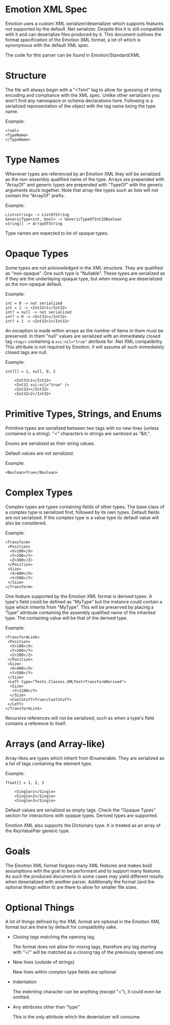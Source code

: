 # Emotion XML Spec

Emotion uses a custom XML serializer/deserializer which supports features not supported by the default .Net serializer. Despite this it is still compatible with it and can deserialize files produced by it.
This document outlines the format specification of the Emotion XML format, a lot of which is synonymous with the default XML spec.

The code for this parser can be found in Emotion/Standard/XML

# Structure

The file will always begin with a "<?xml" tag to allow for guessing of string encoding and compliance with the XML spec. Unlike other serializers you won't find any namespace or schema declarations here. Following is a serialized representation
of the object with the tag name being the type name.

Example:
```
<?xml>
<TypeName>
</TypeName>
```

# Type Names

Whenever types are referenced by an Emotion XML they will be serialized as the non-assembly qualified name of the type. Arrays are prepended with "ArrayOf" and generic types are prepended with "TypeOf" with the generic arguments stuck together.
Note that array-like types such as lists will not contain the "ArrayOf" prefix.

Example:
```
List<string> -> ListOfString
GenericType<int, bool> -> GenericTypeOfInt32Boolean
string[] -> ArrayOfString
```

Type names are expected to be of opaque types.

# Opaque Types

Some types are not acknowledged in the XML structure. They are qualified as "non-opaque". One such type is "Nullable". These types are serialized as if they are the underlaying opaque type, but when missing are deserialized as the non-opaque default.

Example:
```
int = 0 -> not serialized
int = 1 -> <Int32>1</Int32>
int? = null -> not serialized
int? = 0 -> <Int32></Int32>
int? = 1 -> <Int32>1</Int32>
```

An exception is made within arrays as the number of items in them must be preserved. In them "null" values are serialized with an immediately closed tag ```<tag/>``` containing a ```xsi:nil="true"``` attribute for .Net XML compatibility. This attribute is not required by Emotion, it will assume all such immediately closed tags are null.

Example:
```
int?[] = 1, null, 0, 2

    <Int32>1</Int32>
    <Int32 xsi:nil="true" />
    <Int32></Int32>
    <Int32>2</Int32>
```

# Primitive Types, Strings, and Enums

Primitive types are serialized between two tags with no new lines (unless contained in a string). "<" characters in strings are sanitized as "\&lt;".

Enums are serialized as their string values.

Default values are not serialized.

Example:
```
<Boolean>True</Boolean>
```

# Complex Types

Complex types are types containing fields of other types. The base class of a complex type is serialized first, followed by its own types. Default fields are not serialized. If the complex type is a value type its default value will also be considered.

Example:
```
<Transform>
 <Position>
  <X>100</X>
  <Y>200</Y>
  <Z>300</Z>
 </Position>
 <Size>
  <X>400</X>
  <Y>500</Y>
 </Size>
</Transform>
```

One feature supported by the Emotion XML format is derived types. A type's field could be defined as "MyType" but the instance could contain a type which inherits from "MyType". This will be preserved by placing a "type" attribute containing the assembly qualified name of the inherited type. The containing value will be that of the derived type.

Example:
```
<TransformLink>
 <Position>
  <X>100</X>
  <Y>200</Y>
  <Z>300</Z>
 </Position>
 <Size>
  <X>400</X>
  <Y>500</Y>
 </Size>
 <Left type="Tests.Classes.XMLTest+TransformDerived">
  <Size>
   <Y>1100</Y>
  </Size>
  <CoolStuff>True</CoolStuff>
 </Left>
</TransformLink>
```

Recursive references will not be serialized, such as when a type's field contains a reference to itself.

# Arrays (and Array-like)

Array-likes are types which inherit from IEnumerable. They are serialized as a list of tags containing the element type.

Example:
```
float[] = 1, 2, 3

    <Single>1</Single>
    <Single>2</Single>
    <Single>3</Single>
```

Default values are serialized as empty tags. Check the "Opaque Types" section for interactions with opaque types. Derived types are supported.

Emotion XML also supports the Dictionary type. It is treated as an array of the KeyValuePair generic type.

# Goals

The Emotion XML format forgoes many XML features and makes bold assumptions with the goal to be performant and to support many features. As such the produced documents in some cases may yield different results when deserialized with another parser. Additionally the format (and the optional things within it) are there to allow for smaller file sizes.

# Optional Things

A lot of things defined by the XML format are optional in the Emotion XML format but are there by default for compatibility sake.

- Closing tags matching the opening tag.
    
    The format does not allow for mixing tags, therefore any tag starting with "</" will be matched as a closing tag
    of the previously opened one.
- New lines (outside of strings)
    
    New lines within complex type fields are optional.

- Indentation

    The indenting character can be anything (except "<"), it could even be omitted.

- Any attributes other than "type"

    This is the only attribute which the deserializer will consume.